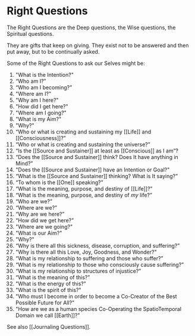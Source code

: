 # Right Questions

The Right Questions are the Deep questions, the Wise questions, the Spiritual questions. 

They are gifts that keep on giving. They exist not to be answered and then put away, but to be continually asked. 

Some of the Right Questions to ask our Selves might be: 

1. "What is the Intention?"  
2. “Who am I?”   
4. “Who am I becoming?”   
5. "Where am I?"  
6. "Why am I here?"  
7. "How did I get here?"  
8. "Where am I going?"  
9. "What is my Aim?"
10. "Why?" 
11. “Who or what is creating and sustaining my [[Life]] and [[Consciousness]]?”  
12. “Who or what is creating and sustaining the universe?”  
13. “Is the [[Source and Sustainer]] at least as [[Conscious]] as I am”?  
14. “Does the [[Source and Sustainer]] think? Does It have anything in Mind?”  
15. "Does the [[Source and Sustainer]] have an Intention or Goal?"  
16. “What is the [[Source and Sustainer]] thinking? What is It saying?”   
17. “To whom is the [[One]] speaking?”  
18. “What is the meaning, purpose, and destiny of [[Life]]?”  
19. “What is the meaning, purpose, and destiny of _my_ life?”  
20. “Who are we?”  
21. “Where are we?”   
22. “Why are we here?”   
23. “How did we get here?”   
24. "Where are we going?"  
25. "What is our Aim?"
26. "Why?"  
27. “Why is there all this sickness, disease, corruption, and suffering?”   
28. "Why is there all this Love, Joy, Goodness, and Wonder?"  
29. “What is my relationship to suffering and those who suffer?”  
30. “What is my relationship to those who consciously cause suffering?”  
31. “What is my relationship to structures of injustice?”   
32. “What is the meaning of this?”  
33. "What is the energy of this?"  
34. "What is the spirit of this?"  
35. "Who must I become in order to become a Co-Creator of the Best Possible Future for All?"
36. "How are we as a human species Co-Operating the SpatioTemporal Domain we call [[Earth]]?" 

See also [[Journaling Questions]]. 
